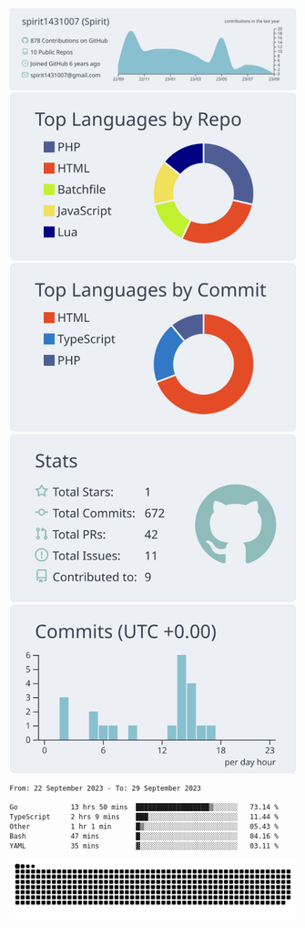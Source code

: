 [![](https://raw.githubusercontent.com/spirit1431007/spirit1431007/master/profile-summary-card-output/nord_bright/0-profile-details.svg)](https://git.io/spiritx)
[![](https://raw.githubusercontent.com/spirit1431007/spirit1431007/master/profile-summary-card-output/nord_bright/1-repos-per-language.svg)](https://git.io/spiritx) [![](https://raw.githubusercontent.com/spirit1431007/spirit1431007/master/profile-summary-card-output/nord_bright/2-most-commit-language.svg)](https://git.io/spiritx)
[![](https://raw.githubusercontent.com/spirit1431007/spirit1431007/master/profile-summary-card-output/nord_bright/3-stats.svg)](https://git.io/spiritx) [![](https://raw.githubusercontent.com/spirit1431007/spirit1431007/master/profile-summary-card-output/nord_bright/4-productive-time.svg)](https://git.io/spiritx)

<!--START_SECTION:waka-->

```txt
From: 22 September 2023 - To: 29 September 2023

Go             13 hrs 50 mins  ██████████████████▒░░░░░░   73.14 %
TypeScript     2 hrs 9 mins    ███░░░░░░░░░░░░░░░░░░░░░░   11.44 %
Other          1 hr 1 min      █▒░░░░░░░░░░░░░░░░░░░░░░░   05.43 %
Bash           47 mins         █░░░░░░░░░░░░░░░░░░░░░░░░   04.16 %
YAML           35 mins         ▓░░░░░░░░░░░░░░░░░░░░░░░░   03.11 %
```

<!--END_SECTION:waka-->

![contribution](https://github.com/spirit1431007/spirit1431007/blob/output/github-contribution-grid-snake.svg)

